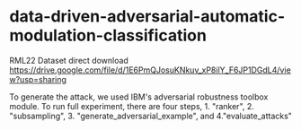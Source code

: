 # data-driven-adversarial-automatic-modulation-classification
RML22 Dataset direct download https://drive.google.com/file/d/1E6PmQJosuKNkuv_xP8ilY_F6JP1DGdL4/view?usp=sharing

To generate the attack, we used IBM's adversarial robustness toolbox module.
To run full experiment, there are four steps, 1. "ranker", 2. "subsampling", 3. "generate_adversarial_example", and 4."evaluate_attacks"

